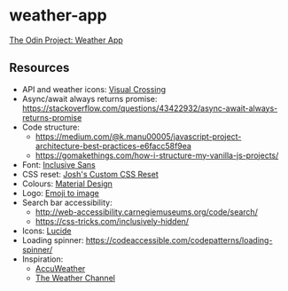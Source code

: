 # weather-app

[The Odin Project: Weather App](https://www.theodinproject.com/lessons/node-path-javascript-weather-app)

## Resources

- API and weather icons: [Visual Crossing](https://www.visualcrossing.com/)
- Async/await always returns promise: https://stackoverflow.com/questions/43422932/async-await-always-returns-promise
- Code structure:
  - https://medium.com/@k.manu00005/javascript-project-architecture-best-practices-e6facc58f9ea
  - https://gomakethings.com/how-i-structure-my-vanilla-js-projects/
- Font: [Inclusive Sans](https://fonts.google.com/specimen/Inclusive+Sans)
- CSS reset: [Josh's Custom CSS Reset](https://www.joshwcomeau.com/css/custom-css-reset/)
- Colours: [Material Design](https://m2.material.io/design/color/the-color-system.html)
- Logo: [Emoji to image](https://emoji.aranja.com/)
- Search bar accessibility:
  - http://web-accessibility.carnegiemuseums.org/code/search/
  - https://css-tricks.com/inclusively-hidden/
- Icons: [Lucide](https://lucide.dev/)
- Loading spinner: https://codeaccessible.com/codepatterns/loading-spinner/
- Inspiration:
  - [AccuWeather](https://www.accuweather.com)
  - [The Weather Channel](https://weather.com)
